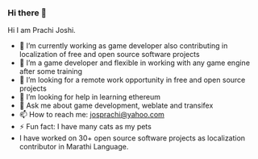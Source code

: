 ### Hi there 👋
Hi I am Prachi Joshi. 

- 🔭 I’m currently working as game developer also contributing in localization of free and open source software projects
- 🌱 I’m a game developer and flexible in working with any game engine after some training
- 👯 I’m looking for a remote work opportunity in free and open source projects
- 🤔 I’m looking for help in learning ethereum
- 💬 Ask me about game development, weblate and transifex
- 📫 How to reach me: josprachi@yahoo.com
- ⚡ Fun fact: I have many cats as my pets
- I have worked on 30+ open source software projects as localization contributor in Marathi Language.

<!--
**josprachi/josprachi** is a ✨ _special_ ✨ repository because its `README.md` (this file) appears on your GitHub profile.

Here are some ideas to get you started:

- 🔭 I’m currently working on localization
- 🌱 I’m currently learning Python
- 👯 I’m looking to collaborate on ...
- 🤔 I’m looking for help with ...
- 💬 Ask me about ...
- 📫 How to reach me: ...
- 😄 Pronouns: ...
- ⚡ Fun fact: ...
-->
